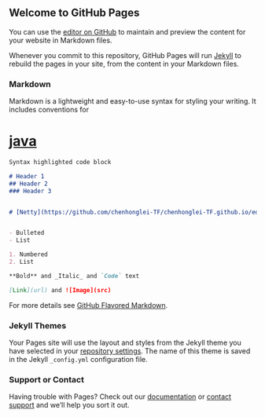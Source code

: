 ## Welcome to GitHub Pages

You can use the [editor on GitHub](https://github.com/chenhonglei-TF/chenhonglei-TF.github.io/edit/main/index.md) to maintain and preview the content for your website in Markdown files.

Whenever you commit to this repository, GitHub Pages will run [Jekyll](https://jekyllrb.com/) to rebuild the pages in your site, from the content in your Markdown files.

### Markdown

Markdown is a lightweight and easy-to-use syntax for styling your writing. It includes conventions for

# [java](https://github.com/chenhonglei-TF.github.io/java.md)

```markdown
Syntax highlighted code block

# Header 1
## Header 2
### Header 3


# [Netty](https://github.com/chenhonglei-TF/chenhonglei-TF.github.io/edit/main/Netty.md)


- Bulleted
- List

1. Numbered
2. List

**Bold** and _Italic_ and `Code` text

[Link](url) and ![Image](src)
```

For more details see [GitHub Flavored Markdown](https://guides.github.com/features/mastering-markdown/).

### Jekyll Themes

Your Pages site will use the layout and styles from the Jekyll theme you have selected in your [repository settings](https://github.com/chenhonglei-TF/chenhonglei-TF.github.io/settings). The name of this theme is saved in the Jekyll `_config.yml` configuration file.

### Support or Contact

Having trouble with Pages? Check out our [documentation](https://docs.github.com/categories/github-pages-basics/) or [contact support](https://github.com/contact) and we’ll help you sort it out.
